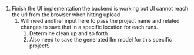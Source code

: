 1. Finish the UI implementation the backend is working but UI cannot reach the url from the browser when hitting upload
   1. Will need another input here to pass the project name and related changes to save that in a specific location for each runs. 
      1. Determine clean up and so forth
      2. Also need to save the generated llm model for this specific projectS